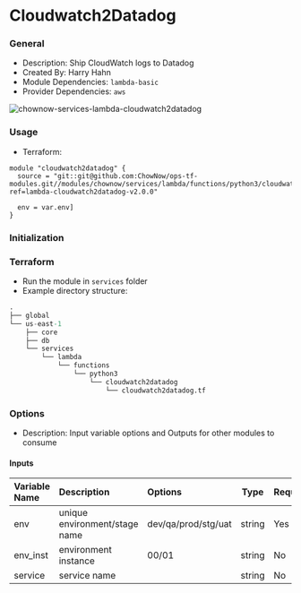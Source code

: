 # Cloudwatch2Datadog

### General

* Description: Ship CloudWatch logs to Datadog
* Created By: Harry Hahn
* Module Dependencies: `lambda-basic`
* Provider Dependencies: `aws`

![chownow-services-lambda-cloudwatch2datadog](https://github.com/ChowNow/ops-tf-modules/workflows/chownow-services-lambda-cloudwatch2datadog/badge.svg)

### Usage

* Terraform:

```hcl
module "cloudwatch2datadog" {
  source = "git::git@github.com:ChowNow/ops-tf-modules.git//modules/chownow/services/lambda/functions/python3/cloudwatch2datadog?ref=lambda-cloudwatch2datadog-v2.0.0"

  env = var.env]
}

```

### Initialization

### Terraform

* Run the module in `services` folder
* Example directory structure:
```terraform/environments/uat/us-east-1/services/lambda/functions/python3/cloudwatch2datadog/cloudwatch2datadog.tf
.
├── global
└── us-east-1
    ├── core
    ├── db
    └── services
        └── lambda
            └── functions
                └── python3
                    └── cloudwatch2datadog
                        └── cloudwatch2datadog.tf
```

### Options

* Description: Input variable options and Outputs for other modules to consume

#### Inputs

| Variable Name                     | Description                     | Options             |  Type  | Required?/Default | Notes |
| :-------------------------------- | :------------------------------ | :------------------ | :----: | :---------------- | :---- |
| env                               | unique environment/stage name   | dev/qa/prod/stg/uat | string | Yes               | N/A   |
| env_inst                          | environment instance            | 00/01               | string | No                | N/A   |
| service                           | service name                    |                     | string | No                | N/A   |
